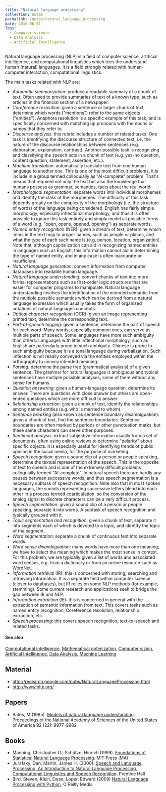 ```yaml
---
title: "Natural language processing"
collection: notes
permalink: /notes/natural_language_processing
date: 2016-06-01
Tags:
  - Computer science
  - Data Analysis
  - Artificial Intelligence
---
```


Natural language processing (NLP) is a field of computer science, artificial intelligence, and computational linguistics which tries the understand human (natural) languages. It is a field strongly related with human-computer interaction, computational linguistics.

The main tasks related with NLP are:
* _Automatic summarization_: produce a readable summary of a chunk of text. Often used to provide summaries of text of a known type, such as articles in the financial section of a newspaper.
* _Coreference resolution_: given a sentence or larger chunk of text, determine which words ("mentions") refer to the same objects ("entities"). Anaphora resolution is a specific example of this task, and is specifically concerned with matching up pronouns with the nouns or names that they refer to. 
* _Discourse analysis_: this rubric includes a number of related tasks. One task is identifying the discourse structure of connected text, i.e. the nature of the discourse relationships between sentences (e.g. elaboration, explanation, contrast). Another possible task is recognizing and classifying the speech acts in a chunk of text (e.g. yes-no question, content question, statement, assertion, etc.).
* _Machine translation_: automatically translate text from one human language to another one. This is one of the most difficult problems, it is include in a group termed colloquially as "AI-complete" problem. That's means that required not only the text but also the knowledge that humans possess as grammar, semantics, facts about the real world.
* _Morphological segmentation_: separate words into individual morphemes and identify the class of the morphemes. The difficulty of this task depends greatly on the complexity of the morphology (i.e. the structure of words) of the language being considered. English has fairly simple morphology, especially inflectional morphology, and thus it is often possible to ignore this task entirely and simply model all possible forms of a word (e.g. "open, opens, opened, opening") as separate words.
* _Named entity recognition_ (NER): given a stream of text, determine which items in the text map to proper names, such as people or places, and what the type of each such name is (e.g. person, location, organization). Note that, although capitalization can aid in recognizing named entities in languages such as English, this information cannot aid in determining the type of named entity, and in any case is often inaccurate or insufficient.
* _Natural language generation_: convert information from computer databases into readable human language.
* _Natural language understanding_: convert chunks of text into more formal representations such as first-order logic structures that are easier for computer programs to manipulate. Natural language understanding involves the identification of the intended semantic from the multiple possible semantics which can be derived from a natural language expression which usually takes the form of organized notations of natural languages concepts.
* _Optical character recognition_ (OCR): given an image representing printed text, determine the corresponding text.
* _Part-of-speech tagging_: given a sentence, determine the part of speech for each word. Many words, especially common ones, can serve as multiple parts of speech. Some languages have more such ambiguity than others. Languages with little inflectional morphology, such as English are particularly prone to such ambiguity. Chinese is prone to such ambiguity because it is a tonal language during verbalization. Such inflection is not readily conveyed via the entities employed within the orthography to convey intended meaning.
* _Parsing_: determine the parse tree (grammatical analysis) of a given sentence. The grammar for natural languages is ambiguous and typical sentences have multiple possible analyses, some of them without any sense for humans.
* _Question answering_: given a human-language question, determine its answer. There are questions with close answer but others are open-ended questions which are more difficult to answer.
* _Relationship extraction_: given a chunk of text, identify the relationships among named entities (e.g. who is married to whom).
* _Sentence breaking_ (also known as sentence boundary disambiguation): given a chunk of text, find the sentence boundaries. Sentence boundaries are often marked by periods or other punctuation marks, but these same characters can serve other purposes.
* _Sentiment analysis_: extract subjective information usually from a set of documents, often using online reviews to determine "polarity" about specific objects. It is especially useful for identifying trends of public opinion in the social media, for the purpose of marketing.
* _Speech recognition_: given a sound clip of a person or people speaking, determine the textual representation of the speech. This is the opposite of text to speech and is one of the extremely difficult problems colloquially termed "AI-complete". In natural speech there are hardly any pauses between successive words, and thus speech segmentation is a necessary subtask of speech recognition. Note also that in most spoken languages, the sounds representing successive letters blend into each other in a process termed coarticulation, so the conversion of the analog signal to discrete characters can be a very difficult process.
* _Speech segmentation_: given a sound clip of a person or people speaking, separate it into words. A subtask of speech recognition and typically grouped with it.
* _Topic segmentation and recognition_: given a chunk of text, separate it into segments each of which is devoted to a topic, and identify the topic of the segment.
* _Word segmentation_: separate a chunk of continuous text into separate words.
* _Word sense disambiguation_: many words have more than one meaning; we have to select the meaning which makes the most sense in context. For this problem, we are typically given a list of words and associated word senses, e.g. from a dictionary or from an online resource such as WordNet.
* _Information retrieval_ (IR): this is concerned with storing, searching and retrieving information. It is a separate field within computer science (closer to databases), but IR relies on some NLP methods (for example, stemming). Some current research and applications seek to bridge the gap between IR and NLP.
* _Information extraction_ (IE): this is concerned in general with the extraction of semantic information from text. This covers tasks such as named entity recognition, Coreference resolution, relationship extraction, etc.
* _Speech processing_: this covers speech recognition, text-to-speech and related tasks.


#### See also
[Computational intelligence](/notes/computational_intelligence), [Mathematical optimization](/notes/mathematical_optimization), [Computer vision](/notes/computer_vision), [Artificial Intelligence](/notes/artificial_intelligence), [Data Analysis](/notes/data_analysis), [Machine Learning](/notes/machine_learning)


## Material
* http://research.google.com/pubs/NaturalLanguageProcessing.html
* http://www.nltk.org/


## Papers
* Bates, M (1995). [Models of natural language understanding](http://www.pnas.org/content/92/22/9977). Proceedings of the National Academy of Sciences of the United States of America 92 (22): 9977-9982


## Books
* Manning, Christopher D.; Schütze, Hinrich (1999). [Foundations of Statistical Natural Language Processing](https://www.goodreads.com/book/show/776349.Foundations_of_Statistical_Natural_Language_Processing). MIT Press (MA)
* Jurafsky, Dan; Martin, James H. (2000). [Speech and Language Processing: An Introduction to Natural Language Processing, Computational Linguistics and Speech Recognition](https://www.goodreads.com/book/show/908047.Speech_and_Language_Processing). Prentice Hall
* Bird, Steven; Klein, Ewan; Loper, Edward (2009) [Natural Language Processing with Python](https://www.goodreads.com/book/show/6392569-natural-language-processing-with-python). O'Reilly Media


